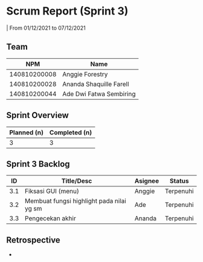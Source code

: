 # Scrum Report (Sprint 3)
| From 01/12/2021 to 07/12/2021

## Team 
| NPM           | Name                    |
| ------------- |-------------------------|
| 140810200008  | Anggie Forestry         |
| 140810200028  | Ananda Shaquille Farell |
| 140810200044  | Ade Dwi Fatwa Sembiring |

## Sprint Overview
| Planned (n)   | Completed (n) |
| ------------- |-------------- |
| 3             | 3             |

## Sprint 3 Backlog

| ID  | Title/Desc                                                  | Asignee             | Status             |
| --- | ----------------------------------------------------------- | ------------------- | ------------------ |
| 3.1 | Fiksasi GUI (menu)                                          | Anggie              | Terpenuhi          | 
| 3.2 | Membuat fungsi highlight pada nilai yg sm                   | Ade                 | Terpenuhi          |
| 3.3 | Pengecekan akhir                                            | Ananda              | Terpenuhi          |

## Retrospective 
-

